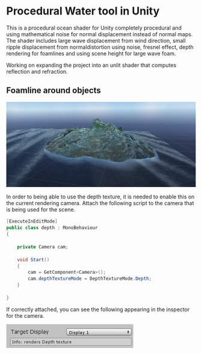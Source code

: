 # Procedural Water tool in Unity
This is a procedural ocean shader for Unity completely procedural and using mathematical noise for normal displacement instead of normal maps. The shader includes large wave displacement from wind direction, small ripple displacement from normaldistortion using noise, fresnel effect, depth rendering for foamlines and using scene height for large wave foam.

Working on expanding the project into an unlit shader that computes reflection and refraction. 

<h2>Foamline around objects</h2>

![foamline](/images/foamline.PNG)

In order to being able to use the depth texture, it is needed to enable this on the current rendering camera. Attach the following script to the camera that is being used for the scene. 

```C#
[ExecuteInEditMode]
public class depth : MonoBehaviour
{

    private Camera cam;

    void Start()
    {
        cam = GetComponent<Camera>();
        cam.depthTextureMode = DepthTextureMode.Depth;
    }

}
```

If correctly attached, you can see the following appearing in the inspector for the camera. 

![depth rendering](/images/messageDepth.PNG)



